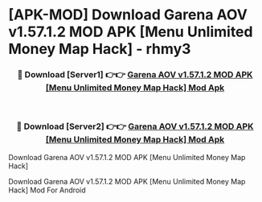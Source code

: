 # [APK-MOD] Download Garena AOV v1.57.1.2 MOD APK [Menu Unlimited Money Map Hack] - rhmy3


<div align="center">
<h3>🔴 Download [Server1] 👉👉 <a href="https://apk-comot.site?title=Garena_AOV_v1.57.1.2_MOD_APK_[Menu_Unlimited_Money_Map_Hack]">Garena AOV v1.57.1.2 MOD APK [Menu Unlimited Money Map Hack] Mod Apk</a></h3><br>
<h3>🔴 Download [Server2] 👉👉 <a href="https://apk-comot.site?title=Garena_AOV_v1.57.1.2_MOD_APK_[Menu_Unlimited_Money_Map_Hack]">Garena AOV v1.57.1.2 MOD APK [Menu Unlimited Money Map Hack] Mod Apk</a></h3>
</div>



Download Garena AOV v1.57.1.2 MOD APK [Menu Unlimited Money Map Hack] 

Download Garena AOV v1.57.1.2 MOD APK [Menu Unlimited Money Map Hack] Mod For Android